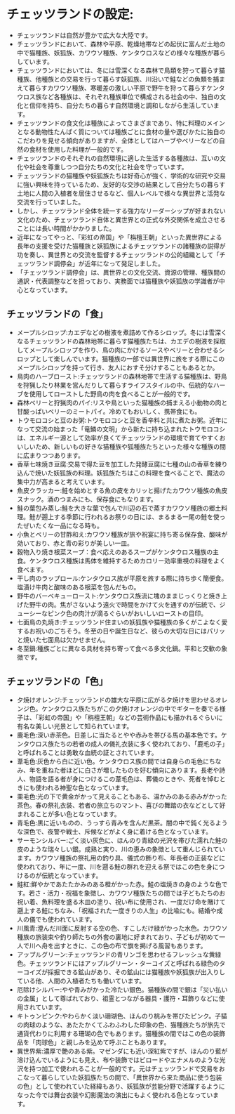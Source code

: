 # チェッツランドの設定:

* チェッツランドは自然が豊かで広大な大陸です。
* チェッツランドにおいて、森林や平原、乾燥地帯などの起伏に富んだ土地の中で猫種族、妖狐族、カワウソ種族、ケンタウロスなどの様々な種族が暮らしています。
* チェッツランドにおいては、冬には雪深くなる森林で鳥類を狩って暮らす猫種族、他種族との交易を行って暮らす妖狐族、川沿いで鮭などの魚類を捕まえて暮らすカワウソ種族、寒暖差の激しい平原で野牛を狩って暮らすケンタウロス族など各種族は、それぞれ種族単位で構成される社会の中、独自の文化と信仰を持ち、自分たちの暮らす自然環境と調和しながら生活しています。
* チェッツランドの食文化は種族によってさまざまであり、特に料理のメインとなる動物性たんぱく質については種族ごとに食材の量や選びかたに独自のこだわりを見せる傾向がありますが、全体としてはハーブやベリーなどの自然の食材を使用した料理が一般的です。
* チェッツランドのそれぞれの自然環境に適した生活する各種族は、互いの文化や社会を尊重しつつ自分たちの文化と社会を守っています。
* チェッツランドの猫種族や妖狐族たちは好奇心が強く、学術的な研究や交易に強い興味を持っているため、友好的な交渉の結果として自分たちの暮らす土地に人間の入植者を居住させるなど、個人レベルで様々な異世界と活発な交流を行っていました。
* しかし、チェッツランド全体を統一する強力なリーダーシップが好まれない文化のため、チェッツランド自体と異世界との正式な外交関係を成立させることには長い時間がかかりました。
* 近年になってやっと、「彩虹の帝国」や「栴檀王朝」といった異世界による長年の支援を受けた猫種族と妖狐族によるチェッツランドの諸種族の説得が功を奏し、異世界との交流を監督するチェッツランドの公的組織として「チェッツランド調停会」が近年になって発足しました。
* 「チェッツランド調停会」は、異世界との文化交流、資源の管理、種族間の通訳・代表調整などを担っており、実務面では猫種族や妖狐族の学識者が中心となっています。

## チェッツランドの「食」

* メープルシロップ:カエデなどの樹液を煮詰めて作るシロップ。冬には雪深くなるチェッツランドの森林地帯に暮らす猫種族たちは、カエデの樹液を採取してメープルシロップを作り、鳥の肉にかけるソースやベリーと合わせるシロップとして楽しんでいます。猫種族の一部では異世界に旅をする際にこのメープルシロップを持って行き、友人におすそ分けすることもあるとか。
* 鳥肉のハーブロースト:チェッツランドの森林地帯で生活する猫種族は、野鳥を狩猟したり林業を営んだりして暮らすライフスタイルの中、伝統的なハーブを使用してローストした野鳥の肉を食べることが一般的です。
* 森林ベリーと狩猟肉のパイ:リスや鳥といった猫種族の捕まえる小動物の肉と甘酸っぱいベリーのミートパイ。冷めてもおいしく、携帯食にも。
* トウモロコシと豆のお粥:トウモロコシと豆を香辛料と共に煮たお粥。近年になって交流の始まった「竜鱗の文明」から新たに持ち込まれたトウモロコシは、エネルギー源として効率が良くてチェッツランドの環境で育てやすくおいしいため、新しいもの好きな猫種族や狐種族たちといった様々な種族の間に広まりつつあります。
* 香草七味焼き豆腐:交易で得た豆を加工した発酵豆腐に七種の山の香草を練り込んで焼いた妖狐族の料理。妖狐族たちはこの料理を食べることで、魔法の集中力が高まると考えています。
* 魚皮クラッカー:鮭を始めとする魚の皮をカリッと揚げたカワウソ種族の魚皮スナック。酒のつまみにも、保存食にもなります。
* 鮭の葉包み蒸し:鮭を大きな葉で包んで川辺の石で蒸すカワウソ種族の郷土料理。鮭が遡上する季節に行われるお祭りの日には、まるまる一尾の鮭を使ったぜいたくな一品になる時も。
* 小魚とベリーの甘酢和え:カワウソ種族が旅や祝宴に持ち寄る保存食、酸味が効いており、赤と青の彩りが美しい一皿。
* 穀物入り焼き根菜スープ：食べ応えのあるスープがケンタウロス種族の主食。ケンタウロス種族は馬体を維持するためカロリー効率重視の料理をよく食べます。
* 干し肉のラップロール:ケンタウロス族が平原を旅する際に持ち歩く簡便食。塩漬け牛肉と酸味のある根菜を包んだもの。
* 野牛のバーベキューロースト:ケンタウロス族流に塊のままじっくりと焼き上げた野牛の肉。焦がさないよう遠火で時間をかけて火を通すのが伝統で、ジューシーなピンク色の肉汁が滴るぐらいがおいしいローストの目印。
* 七面鳥の丸焼き:チェッツランド住まいの妖狐族や猫種族の多くがこよなく愛するお祝いのごちそう。冬至の日や誕生日など、彼らの大切な日にはパリッと焼いた七面鳥は欠かせません。
* 冬至鍋:種族ごとに異なる具材を持ち寄って食べる多文化鍋。平和と交歓の象徴です。

## チェッツランドの「色」

* 夕焼けオレンジ:チェッツランドの雄大な平原に広がる夕焼けを思わせるオレンジ色。ケンタウロス族たちがこの夕焼けオレンジの中でギターを奏でる様子は、「彩虹の帝国」や「栴檀王朝」などの芸術作品にも描かれるぐらいに有名な美しい光景として知られています。
* 鹿毛色:深い赤茶色。日差しに当たるとやや赤みを帯びる馬の基本色です。ケンタウロス族たちの若者の成人の儀礼衣装に多く使われており、「鹿毛の子」と呼ばれることは勇敢な血統の証とされています。
* 葦毛色:灰色から白に近い色。ケンタウロス族の間では自身らの毛色にちなみ、年を重ねた者ほどに白さが増したものを好む傾向にあります。長老や詩人、物語を語る者が身につけるこの葦毛色は、葬儀のときや、死者を悼むときにも使われる神聖な色となっています。
* 栗毛色:光の下で黄金がかって見えることもある、温かみのある赤みがかった茶色。春の祭礼衣装、若者の旅立ちのマント、喜びの舞踏の衣などとして好まれることが多い色となっています。
* 青毛色:黒に近いものの、うっすら青みを含んだ黒茶。闇の中で鈍く光るような深色で、夜警や戦士、斥候などがよく身に着ける色となっています。
* サーモンシルバー:ごく淡い灰色に、ほんのり青緑の光沢を帯びた濡れた鮭の皮のような瑞々しい銀。成熟と実り、川の恵みの象徴として重んじられています。カワウソ種族の祭礼用の釣り具、儀式の飾り布、年長者の正装などに使われており、年に一度、川を遡る鮭の群れを迎える祭ではこの色を身につけるのが伝統となっています。
* 鮭紅:鮮やかであたたかみのある橙がかった赤。鮭の塩焼きの身のような色です。若さ・活力・祝福を象徴し、カワウソ種族たちの間では子どもたちのお祝い着、魚料理を盛る木皿の塗り、祝い布に使用され、一度だけ命を賭けて遡上する鮭にちなみ、「祝福された一度きりの人生」の比喩にも。結婚や成人の儀でも使われています。
* 川風青:澄んだ川面に反射する空の色、すこしだけ緑がかった水色。カワウソ種族の旅装束や釣り師たちの外套の裏地に好まれており、子どもが初めて一人で川へ舟を出すときに、この色の布で旗を掲げる風習もあります。
* アップルグリーン:チェッツランドの青リンゴを思わせるフレッシュな黄緑色。チェッツランドにはアップルグリーン・ターコイズと呼ばれる緑色のターコイズが採掘できる鉱山があり、その鉱山には猫種族や妖狐族が出入りしている他、人間の入植者たちも働いています。
* 厄除けシルバー:やや青みがかった冷たい銀色。猫種族の間で銀は「災い払いの金属」として尊ばれており、祖霊とつながる器具・護符・耳飾りなどに使用されています。
* キトゥンピンク:やわらかく淡い珊瑚色、ほんのり桃みを帯びたピンク。子猫の肉球のような、あたたかくてふわふわした印象の色、猫種族たちが旅先で通貨代わりに利用する珊瑚の色でもあります。猫種族の間ではこの色の装飾品を「肉球色」と親しみを込めて呼ぶこともあります。
* 異世界紫:濃厚で艶のある紫。マゼンダにも近い深紅紫ですが、ほんのり藍が溶け込んでいるようにも見え、布や装飾ではビロードやエナメルのような光沢を持つ加工で使われることが一般的です。元はチェッツランドで交易をおこなって暮らしていた妖狐族たちの間で、「異世界から来た商品に使う包装の色」として使われていた経緯もあり、妖狐族が芸能分野で活躍するようになった今では舞台衣装や幻影魔法の演出にもよく使われる色となっています。
